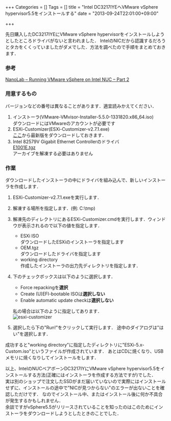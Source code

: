 +++
Categories = []
Tags = []
title = "Intel DC3217IYEへVMware vSphere hypervisor5.5をインストールする"
date = "2013-09-24T22:01:00+09:00"

+++

先日購入したDC3217IYEにVMware vSphere hypervisorをインストールしようとしたところドライバがないと言われました．
IntelのNICだから認識するだろうとタカをくくっていましたがダメでした．方法を調べたので手順をまとめておきます．

<!--more-->

### 参考
[NanoLab – Running VMware vSphere on Intel NUC – Part 2](http://www.tekhead.org/blog/2013/01/nanolab-running-vmware-vsphere-on-intel-nuc-part-2-2/)

### 用意するもの
バージョンなどの番号は異なることがあります．適宜読みかえてください．

1. インストーラ(VMware-VMvisor-Installer-5.5.0-1331820.x86_64.iso)  
   ダウンロードにはVMwareのアカウントが必要です  
1. ESXi-Customizer(ESXi-Customizer-v2.7.1.exe)  
   [ここ](http://www.v-front.de/p/esxi-customizer.html)から最新版をダウンロードしておきます．
1. Intel 82579V Gigabit Ethernet Controllerのドライバ  
   [E1001E.tgz](http://dl.dropbox.com/u/27246203/E1001E.tgz)  
   アーカイブを解凍する必要はありません

### 作業
ダウンロードしたインストーラの中にドライバを組み込んで、新しいインストーラを作成します．

1. ESXi-Customizer-v2.7.1.exeを実行します．
1. 解凍する場所を指定します．(例: C:\tmp)
1. 解凍先のディレクトリにあるESXi-Customizer.cmdを実行します．ウィンドウが表示されるので以下の値を指定します．
   * ESXi ISO  
     ダウンロードしたESXiのインストーラを指定します
   * OEM.tgz  
     ダウンロードしたドライバを指定します
   * working directory  
     作成したインストーラの出力先ディレクトリを指定します．
1. 下のチェックボックスは以下のように選択します．
   * Force repackingを**選択**
   * Create (U)EFI-bootable ISOは**選択しない**
   * Enable automatic update checkは**選択しない**
   
   私の場合は以下のように指定してあります．  
   ![esxi-customizer](https://dl.dropboxusercontent.com/u/46387437/esxi-customizer.jpg)
1. 選択したら下の"Run!"をクリックして実行します．
   途中のダイアログは"はい"を選択します．
   
成功すると"working directory"に指定したディレクトリに"ESXi-5.x-Custom.iso"というファイルが作成されています．
あとはCDに焼くなり、USBメモリに焼くなりしてインストールをします．

以上、IntelのNUCベアボーンDC3217IYにVMware vSphere hypervisor5.5をインストールする方法(正確にはインストーラを作成する方法ですが)でした．  
実は別のショップで注文したSSDがまだ届いていないので実際にはインストールせずに、インストールの途中で"NICが見つからない"のエラーが出ないことを確認しただけです．
なのでインストール中、またはインストール後に何か不具合が発生するかもしれません．  
余談ですがvSphere5.5がリリースされていることを知ったのはこのためにインストーラをダウンロードしようとしたときのことでした．

